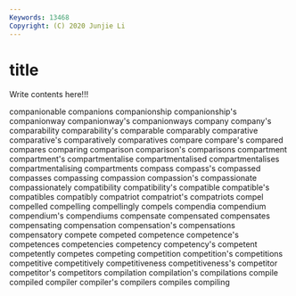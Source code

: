 ```yaml
---
Keywords: 13468
Copyright: (C) 2020 Junjie Li
---
```


# title

Write contents here!!!
 
companionable 
companions 
companionship 
companionship's 
companionway 
companionway's 
companionways
company 
company's 
comparability 
comparability's 
comparable 
comparably 
comparative 
comparative's 
comparatively 
comparatives
compare 
compare's 
compared 
compares 
comparing 
comparison 
comparison's 
comparisons 
compartment 
compartment's
compartmentalise 
compartmentalised 
compartmentalises 
compartmentalising 
compartments 
compass 
compass's 
compassed 
compasses 
compassing
compassion 
compassion's 
compassionate 
compassionately 
compatibility 
compatibility's 
compatible 
compatible's 
compatibles 
compatibly
compatriot 
compatriot's 
compatriots 
compel 
compelled 
compelling 
compellingly 
compels 
compendia 
compendium
compendium's 
compendiums 
compensate 
compensated 
compensates 
compensating 
compensation 
compensation's 
compensations 
compensatory
compete 
competed 
competence 
competence's 
competences 
competencies 
competency 
competency's 
competent 
competently
competes 
competing 
competition 
competition's 
competitions 
competitive 
competitively 
competitiveness 
competitiveness's 
competitor
competitor's 
competitors 
compilation 
compilation's 
compilations 
compile 
compiled 
compiler 
compiler's 
compilers
compiles 
compiling 
